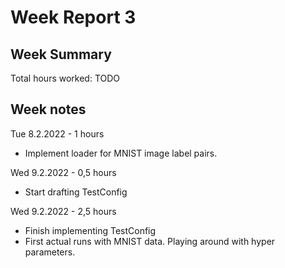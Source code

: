 # Week Report 3

## Week Summary

Total hours worked: TODO

## Week notes

Tue 8.2.2022 - 1 hours
 - Implement loader for MNIST image label pairs.

Wed 9.2.2022 - 0,5 hours
 - Start drafting TestConfig

 Wed 9.2.2022 - 2,5 hours
 - Finish implementing TestConfig
 - First actual runs with MNIST data. Playing around with hyper parameters.

 
